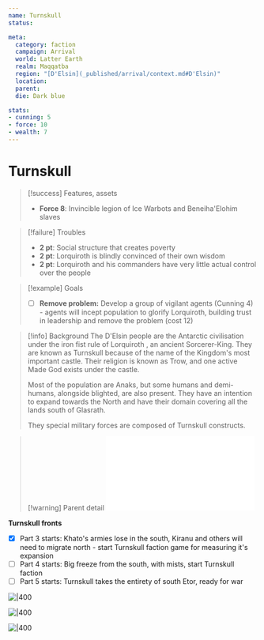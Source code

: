 ```yaml
---
name: Turnskull
status: 

meta:
  category: faction
  campaign: Arrival
  world: Latter Earth
  realm: Maqqatba
  region: "[D'Elsin](_published/arrival/context.md#D'Elsin)"
  location: 
  parent:  
  die: Dark blue

stats:
- cunning: 5
- force: 10
- wealth: 7
---
```

# Turnskull

> [!success] Features, assets
> - **Force 8**: Invincible legion of Ice Warbots and Beneiha'Elohim slaves


> [!failure] Troubles
> - **2 pt**: Social structure that creates poverty
> - **2 pt**: Lorquiroth is blindly convinced of their own wisdom
> - **2 pt**: Lorquiroth and his commanders have very little actual control over the people

> [!example] Goals
> - [ ] **Remove problem:** Develop a group of vigilant agents (Cunning 4) - agents will incept population to glorify Lorquiroth, building trust in leadership and remove the problem (cost 12)

> [!info] Background
> The D'Elsin people are the Antarctic civilisation under the iron fist rule of Lorquiroth , an ancient Sorcerer-King. They are known as Turnskull because of the name of the Kingdom's most important castle. Their religion is known as Trow, and one active Made God exists under the castle.
> 
> Most of the population are Anaks, but some humans and demi-humans, alongside blighted, are also present. They have an intention to expand towards the North and have their domain covering all the lands south of Glasrath.
> 
> They special military forces are composed of Turnskull constructs.


> [!warning] Parent detail
> ![D'Elsin](../../_published/arrival/context.md#D'Elsin)

**Turnskull fronts**
- [x] Part 3 starts: Khato's armies lose in the south, Kiranu and others will need to migrate north - start Turnskull faction game for measuring it's expansion 
- [ ] Part 4 starts: Big freeze from the south, with mists, start Turnskull faction
- [ ] Part 5 starts: Turnskull takes the entirety of south Etor, ready for war

![|400](https://i.imgur.com/S4VBMMG.png)

![|400](https://i.imgur.com/M2GuQel.png)

![|400](https://i.imgur.com/HwUqtc9.png)


